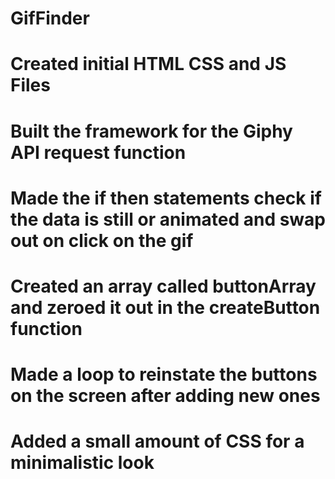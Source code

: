 # GifFinder
# Created initial HTML CSS and JS Files
# Built the framework for the Giphy API request function
# Made the if then statements check if the data is still or animated and swap out on click on the gif
# Created an array called buttonArray and zeroed it out in the createButton function
# Made a loop to reinstate the buttons on the screen after adding new ones
# Added a small amount of CSS for a minimalistic look
